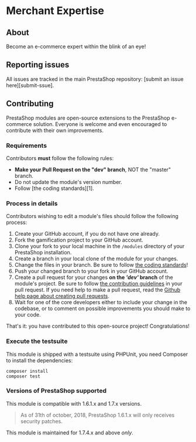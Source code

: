 # Merchant Expertise

## About

Become an e-commerce expert within the blink of an eye!

## Reporting issues

All issues are tracked in the main PrestaShop repository: [submit an issue here][submit-ssue].

## Contributing

PrestaShop modules are open-source extensions to the PrestaShop e-commerce solution. Everyone is welcome and even encouraged to contribute with their own improvements.

### Requirements

Contributors **must** follow the following rules:

* **Make your Pull Request on the "dev" branch**, NOT the "master" branch.
* Do not update the module's version number.
* Follow [the coding standards][1].

### Process in details

Contributors wishing to edit a module's files should follow the following process:

1. Create your GitHub account, if you do not have one already.
2. Fork the gamification project to your GitHub account.
3. Clone your fork to your local machine in the ```/modules``` directory of your PrestaShop installation.
4. Create a branch in your local clone of the module for your changes.
5. Change the files in your branch. Be sure to follow [the coding standards][coding-standards]!
6. Push your changed branch to your fork in your GitHub account.
7. Create a pull request for your changes **on the _'dev'_ branch** of the module's project. Be sure to follow [the contribution guidelines][contrib-guidelines] in your pull request. If you need help to make a pull request, read the [Github help page about creating pull requests][help-pr].
8. Wait for one of the core developers either to include your change in the codebase, or to comment on possible improvements you should make to your code.

That's it: you have contributed to this open-source project! Congratulations!

[submit-issue]: https://github.com/PrestaShop/PrestaShop/issues/new/choose
[coding-standards]: https://devdocs.prestashop.com/1.7/development/coding-standards/
[contrib-guidelines]: https://devdocs.prestashop.com/1.7/contribute/contribution-guidelines/
[help-pr]: https://help.github.com/articles/using-pull-requests

### Execute the testsuite

This module is shipped with a testsuite using PHPUnit, you need Composer to install the dependencies:

```
composer install
composer test
```

### Versions of PrestaShop supported

This module is compatible with 1.6.1.x and 1.7.x versions.

> As of 31th of october, 2018, PrestaShop 1.6.1.x will only receives security patches.

This module is maintained for 1.7.4.x and above *only*.
